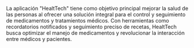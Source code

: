 La aplicación "HealtTech" tiene como objetivo principal mejorar la salud de las personas al ofrecer una solución integral para el control y seguimiento de medicamentos y tratamientos médicos. Con herramientas como recordatorios notificados y seguimiento preciso de recetas, HealtTech busca optimizar el manejo de medicamentos y revolucionar la interacción entre médicos y pacientes.
